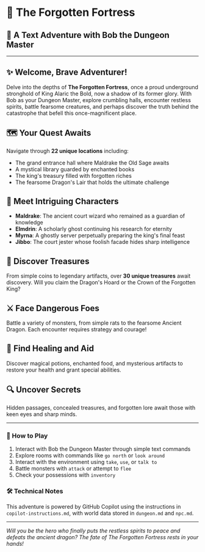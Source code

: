 # 🏰 The Forgotten Fortress

## 🐉 A Text Adventure with Bob the Dungeon Master

---

## ✨ Welcome, Brave Adventurer!

Delve into the depths of **The Forgotten Fortress**, once a proud underground stronghold of King Alaric the Bold, now a shadow of its former glory. With Bob as your Dungeon Master, explore crumbling halls, encounter restless spirits, battle fearsome creatures, and perhaps discover the truth behind the catastrophe that befell this once-magnificent place.

## 🗺️ Your Quest Awaits

Navigate through **22 unique locations** including:
- The grand entrance hall where Maldrake the Old Sage awaits
- A mystical library guarded by enchanted books
- The king's treasury filled with forgotten riches
- The fearsome Dragon's Lair that holds the ultimate challenge

## 🧙 Meet Intriguing Characters

- **Maldrake**: The ancient court wizard who remained as a guardian of knowledge
- **Elmdrin**: A scholarly ghost continuing his research for eternity
- **Myrna**: A ghostly server perpetually preparing the king's final feast
- **Jibbo**: The court jester whose foolish facade hides sharp intelligence

## 💎 Discover Treasures

From simple coins to legendary artifacts, over **30 unique treasures** await discovery. Will you claim the Dragon's Hoard or the Crown of the Forgotten King?

## ⚔️ Face Dangerous Foes

Battle a variety of monsters, from simple rats to the fearsome Ancient Dragon. Each encounter requires strategy and courage!

## 🧪 Find Healing and Aid

Discover magical potions, enchanted food, and mysterious artifacts to restore your health and grant special abilities.

## 🔍 Uncover Secrets

Hidden passages, concealed treasures, and forgotten lore await those with keen eyes and sharp minds.

---

### 📜 How to Play

1. Interact with Bob the Dungeon Master through simple text commands
2. Explore rooms with commands like `go north` or `look around`
3. Interact with the environment using `take`, `use`, or `talk to`
4. Battle monsters with `attack` or attempt to `flee`
5. Check your possessions with `inventory`

### 🛠️ Technical Notes

This adventure is powered by GitHub Copilot using the instructions in `copilot-instructions.md`, with world data stored in `dungeon.md` and `npc.md`.

---

*Will you be the hero who finally puts the restless spirits to peace and defeats the ancient dragon? The fate of The Forgotten Fortress rests in your hands!*